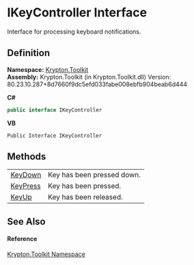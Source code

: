 # IKeyController Interface


Interface for processing keyboard notifications.



## Definition
**Namespace:** <a href="79d2eac2-21f4-54ff-7552-b20c33c30600.md">Krypton.Toolkit</a>  
**Assembly:** Krypton.Toolkit (in Krypton.Toolkit.dll) Version: 80.23.10.287+8d7660f9dc5efd033fabe008ebfb904beab6d444

**C#**
``` C#
public interface IKeyController
```
**VB**
``` VB
Public Interface IKeyController
```



## Methods
<table>
<tr>
<td><a href="106f19db-88b3-d215-bccb-df0b589db9c7.md">KeyDown</a></td>
<td>Key has been pressed down.</td></tr>
<tr>
<td><a href="ada130c0-aa70-0010-130e-38b40e2702ba.md">KeyPress</a></td>
<td>Key has been pressed.</td></tr>
<tr>
<td><a href="05946145-5433-9e05-a318-208d233543f6.md">KeyUp</a></td>
<td>Key has been released.</td></tr>
</table>

## See Also


#### Reference
<a href="79d2eac2-21f4-54ff-7552-b20c33c30600.md">Krypton.Toolkit Namespace</a>  
